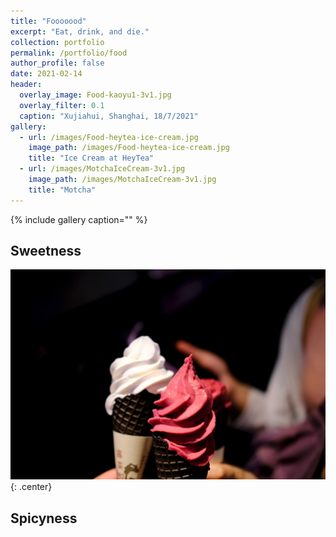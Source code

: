 ```yaml
---
title: "Fooooood"
excerpt: "Eat, drink, and die."
collection: portfolio
permalink: /portfolio/food
author_profile: false
date: 2021-02-14
header:
  overlay_image: Food-kaoyu1-3v1.jpg
  overlay_filter: 0.1
  caption: "Xujiahui, Shanghai, 18/7/2021"
gallery:
  - url: /images/Food-heytea-ice-cream.jpg
    image_path: /images/Food-heytea-ice-cream.jpg
    title: "Ice Cream at HeyTea"
  - url: /images/MotchaIceCream-3v1.jpg
    image_path: /images/MotchaIceCream-3v1.jpg
    title: "Motcha"
---
```


{% include gallery caption="" %}

## Sweetness

![](/images/Food-heytea-ice-cream.jpg)
{: .center}

## Spicyness